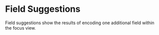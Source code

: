 # Field Suggestions

 Field suggestions show the results of encoding one additional field within the focus view.

